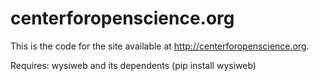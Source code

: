 centerforopenscience.org
========================

This is the code for the site available at http://centerforopenscience.org.

Requires: wysiweb and its dependents (pip install wysiweb)
